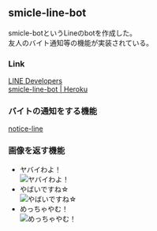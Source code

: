 ## smicle-line-bot

smicle-botというLineのbotを作成した。  
友人のバイト通知等の機能が実装されている。  

### Link
[LINE Developers](https://developers.line.biz/console/channel/1654037421?status=success)  
[smicle-line-bot | Heroku](https://dashboard.heroku.com/apps/smicle-line-bot)

### バイトの通知をする機能
[notice-line](https://github.com/smicle/smicle-line-bot/tree/master/notice-line)  

### 画像を返す機能
- ヤバイわよ！  
  ![ヤバイわよ！](https://github.com/smicle/smicle-line-bot/blob/assets/assets/%E3%83%A4%E3%83%90%E3%82%A4%E3%82%8F%E3%82%88%EF%BC%81.png "ヤバイわよ！.png")  
- やばいですね☆  
  ![やばいですね☆](https://github.com/smicle/smicle-line-bot/blob/assets/assets/%E3%82%84%E3%81%B0%E3%81%84%E3%81%A7%E3%81%99%E3%81%AD%E2%98%86.png "やばいですね☆.png")  
- めっちゃやむ！  
  ![めっちゃやむ！](https://github.com/smicle/smicle-line-bot/blob/assets/assets/%E3%82%81%E3%81%A3%E3%81%A1%E3%82%83%E3%82%84%E3%82%80%EF%BC%81.png "めっちゃやむ！.png")  
